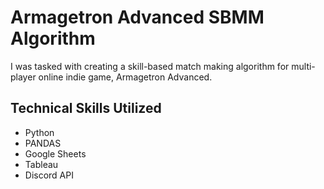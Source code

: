 # Armagetron Advanced SBMM Algorithm
I was tasked with creating a skill-based match making algorithm for multi-player online indie game, Armagetron Advanced. 

## Technical Skills Utilized
- Python
- PANDAS
- Google Sheets
- Tableau
- Discord API

